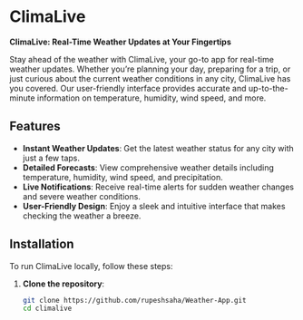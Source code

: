 # ClimaLive

**ClimaLive: Real-Time Weather Updates at Your Fingertips**

Stay ahead of the weather with ClimaLive, your go-to app for real-time weather updates. Whether you’re planning your day, preparing for a trip, or just curious about the current weather conditions in any city, ClimaLive has you covered. Our user-friendly interface provides accurate and up-to-the-minute information on temperature, humidity, wind speed, and more.

## Features

- **Instant Weather Updates**: Get the latest weather status for any city with just a few taps.
- **Detailed Forecasts**: View comprehensive weather details including temperature, humidity, wind speed, and precipitation.
- **Live Notifications**: Receive real-time alerts for sudden weather changes and severe weather conditions.
- **User-Friendly Design**: Enjoy a sleek and intuitive interface that makes checking the weather a breeze.

## Installation

To run ClimaLive locally, follow these steps:

1. **Clone the repository**:
   ```sh
   git clone https://github.com/rupeshsaha/Weather-App.git
   cd climalive
